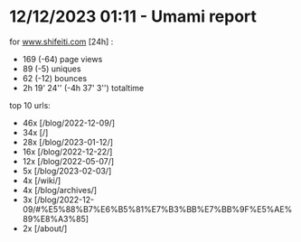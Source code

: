 # 12/12/2023 01:11 - Umami report
for www.shifeiti.com [24h] :

 - 169 (-64) page views
 - 89 (-5) uniques
 - 62 (-12) bounces
 - 2h 19' 24'' (-4h 37' 3'') totaltime


top 10 urls:
 - 46x [/blog/2022-12-09/]
 - 34x [/]
 - 28x [/blog/2023-01-12/]
 - 16x [/blog/2022-12-22/]
 - 12x [/blog/2022-05-07/]
 - 5x [/blog/2023-02-03/]
 - 4x [/wiki/]
 - 4x [/blog/archives/]
 - 3x [/blog/2022-12-09/#%E5%88%B7%E6%B5%81%E7%B3%BB%E7%BB%9F%E5%AE%89%E8%A3%85]
 - 2x [/about/]


